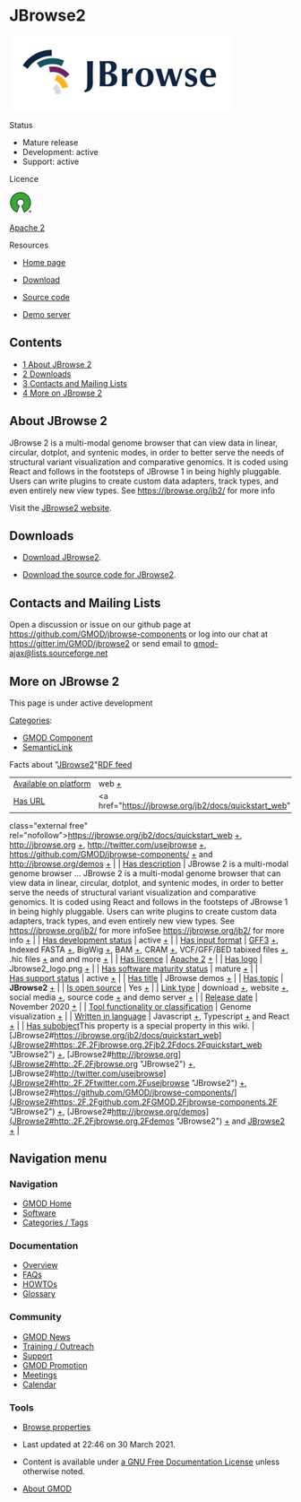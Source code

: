 



<span id="top"></span>




# <span dir="auto">JBrowse2</span>










<a href="File:Jbrowse2_logo.png" class="image"><img
src="https://raw.githubusercontent.com/GMOD/gmod.github.io/main/mediawiki/images/thumb/5/5a/Jbrowse2_logo.png/400px-Jbrowse2_logo.png"
srcset="https://raw.githubusercontent.com/GMOD/gmod.github.io/main/mediawiki/images/thumb/5/5a/Jbrowse2_logo.png/600px-Jbrowse2_logo.png 1.5x, https://raw.githubusercontent.com/GMOD/gmod.github.io/main/mediawiki/images/thumb/5/5a/Jbrowse2_logo.png/800px-Jbrowse2_logo.png 2x"
width="400" height="134" alt="JBrowse 2 logo" /></a>



Status



- Mature release
- Development: active
- Support: active



Licence


<a href="http://opensource.org/" rel="nofollow"><img
src="https://raw.githubusercontent.com/GMOD/gmod.github.io/main/mediawiki/images/thumb/6/66/Osi_symbol.png/40px-Osi_symbol.png"
srcset="https://raw.githubusercontent.com/GMOD/gmod.github.io/main/mediawiki/images/thumb/6/66/Osi_symbol.png/60px-Osi_symbol.png 1.5x, https://raw.githubusercontent.com/GMOD/gmod.github.io/main/mediawiki/images/thumb/6/66/Osi_symbol.png/80px-Osi_symbol.png 2x"
width="40" height="39" alt="} is open source" /></a>



<a href="https://opensource.org/licenses/Apache-2.0"
class="external text" rel="nofollow">Apache 2</a>



Resources



- <a href="http://jbrowse.org" class="external text" rel="nofollow">Home
  page</a>

<!-- -->

- <a href="https://jbrowse.org/jb2/docs/quickstart_web"
  class="external text" rel="nofollow">Download</a>

<!-- -->

- <a href="https://github.com/GMOD/jbrowse-components/"
  class="external text" rel="nofollow">Source code</a>

<!-- -->

- <a href="http://jbrowse.org/demos" class="external text"
  rel="nofollow">Demo server</a>

  




## Contents



- [<span class="tocnumber">1</span> <span class="toctext">About JBrowse
  2</span>](#About_JBrowse_2)
- [<span class="tocnumber">2</span>
  <span class="toctext">Downloads</span>](#Downloads)
- [<span class="tocnumber">3</span> <span class="toctext">Contacts and
  Mailing Lists</span>](#Contacts_and_Mailing_Lists)
- [<span class="tocnumber">4</span> <span class="toctext">More on
  JBrowse 2</span>](#More_on_JBrowse_2)



## <span id="About_JBrowse_2" class="mw-headline">About JBrowse 2</span>

JBrowse 2 is a multi-modal genome browser that can view data in linear,
circular, dotplot, and syntenic modes, in order to better serve the
needs of structural variant visualization and comparative genomics. It
is coded using React and follows in the footsteps of JBrowse 1 in being
highly pluggable. Users can write plugins to create custom data
adapters, track types, and even entirely new view types. See
<a href="https://jbrowse.org/jb2/" class="external free"
rel="nofollow">https://jbrowse.org/jb2/</a> for more info

  
Visit the <a href="http://jbrowse.org" class="external text"
rel="nofollow">JBrowse2 website</a>.

  

## <span id="Downloads" class="mw-headline">Downloads</span>

- <a href="https://jbrowse.org/jb2/docs/quickstart_web"
  class="external text" rel="nofollow">Download JBrowse2</a>.

<!-- -->

- <a href="https://github.com/GMOD/jbrowse-components/"
  class="external text" rel="nofollow">Download the source code for
  JBrowse2</a>.

  

  

  

  

  

  

## <span id="Contacts_and_Mailing_Lists" class="mw-headline">Contacts and Mailing Lists</span>

Open a discussion or issue on our github page at
<a href="https://github.com/GMOD/jbrowse-components"
class="external free"
rel="nofollow">https://github.com/GMOD/jbrowse-components</a> or log
into our chat at
<a href="https://gitter.im/GMOD/jbrowse2" class="external free"
rel="nofollow">https://gitter.im/GMOD/jbrowse2</a> or send email to
gmod-ajax@lists.sourceforge.net

  

  

  

## <span id="More_on_JBrowse_2" class="mw-headline">More on JBrowse 2</span>

This page is under active development




[Categories](Special%3ACategories "Special%3ACategories"):

- [GMOD Component](Category%3AGMOD_Component "Category%3AGMOD Component")
- <a
  href="http://gmod.org/mediawiki/index.php?title=Category%3ASemanticLink&amp;action=edit&amp;redlink=1"
  class="new"
  title="Category%3ASemanticLink (page does not exist)">SemanticLink</a>



<span class="smwfactboxhead">Facts about
"<span class="swmfactboxheadbrowse">[JBrowse2](Special%3ABrowse/JBrowse2 "Special%3ABrowse/JBrowse2")</span>"</span><span class="smwrdflink"><span class="rdflink">[RDF
feed](http://gmod.org/wiki/Special:ExportRDF/JBrowse2 "Special:ExportRDF/JBrowse2")</span></span>

|  |  |
|----|----|
| [Available on platform](Property%3AAvailable_on_platform "Property:Available on platform") | web <span class="smwsearch">[+](Special%3ASearchByProperty/Available-20on-20platform/web "Special%3ASearchByProperty/Available-20on-20platform/web")</span> |
| [Has URL](Property%3AHas_URL "Property:Has URL") | <a href="https://jbrowse.org/jb2/docs/quickstart_web"
class="external free"
rel="nofollow">https://jbrowse.org/jb2/docs/quickstart_web</a> <span class="smwsearch">[+](Special%3ASearchByProperty/Has-20URL/https%3A-2F-2Fjbrowse.org-2Fjb2-2Fdocs-2Fquickstart_web "Special%3ASearchByProperty/Has-20URL/https:-2F-2Fjbrowse.org-2Fjb2-2Fdocs-2Fquickstart web")</span>, <a href="http://jbrowse.org" class="external free"
rel="nofollow">http://jbrowse.org</a> <span class="smwsearch">[+](Special%3ASearchByProperty/Has-20URL/http%3A-2F-2Fjbrowse.org "Special%3ASearchByProperty/Has-20URL/http%3A-2F-2Fjbrowse.org")</span>, <a href="http://twitter.com/usejbrowse" class="external free"
rel="nofollow">http://twitter.com/usejbrowse</a> <span class="smwsearch">[+](Special%3ASearchByProperty/Has-20URL/http%3A-2F-2Ftwitter.com-2Fusejbrowse "Special%3ASearchByProperty/Has-20URL/http%3A-2F-2Ftwitter.com-2Fusejbrowse")</span>, <a href="https://github.com/GMOD/jbrowse-components/"
class="external free"
rel="nofollow">https://github.com/GMOD/jbrowse-components/</a> <span class="smwsearch">[+](Special%3ASearchByProperty/Has-20URL/https%3A-2F-2Fgithub.com-2FGMOD-2Fjbrowse-2Dcomponents-2F "Special%3ASearchByProperty/Has-20URL/https%3A-2F-2Fgithub.com-2FGMOD-2Fjbrowse-2Dcomponents-2F")</span> and <a href="http://jbrowse.org/demos" class="external free"
rel="nofollow">http://jbrowse.org/demos</a> <span class="smwsearch">[+](Special%3ASearchByProperty/Has-20URL/http%3A-2F-2Fjbrowse.org-2Fdemos "Special%3ASearchByProperty/Has-20URL/http%3A-2F-2Fjbrowse.org-2Fdemos")</span> |
| [Has description](Property%3AHas_description "Property:Has description") | JBrowse 2 is a multi-modal genome browser <span class="smw-highlighter" data-type="2" state="persistent" data-title="Information"><span class="smwtext"> … </span><span class="smwttcontent">JBrowse 2 is a multi-modal genome browser that can view data in linear, circular, dotplot, and syntenic modes, in order to better serve the needs of structural variant visualization and comparative genomics. It is coded using React and follows in the footsteps of JBrowse 1 in being highly pluggable. Users can write plugins to create custom data adapters, track types, and even entirely new view types. See <a href="https://jbrowse.org/jb2/" class="external free"
rel="nofollow">https://jbrowse.org/jb2/</a> for more info</span></span>See <a href="https://jbrowse.org/jb2/" class="external free"
rel="nofollow">https://jbrowse.org/jb2/</a> for more info <span class="smwsearch"><a
href="http://gmod.org/mediawiki/index.php?title=Special%3ASearchByProperty&amp;x=Has-20description%2FJBrowse-202-20is-20a-20multi-2Dmodal-20genome-20browser-20that-20can-20view-20data-20in-20linear%2C-20circular%2C-20dotplot%2C-20and-20syntenic-20modes%2C-20in-20order-20to-20better-20serve-20the-20needs-20of-20structural-20variant-20visualization-20and-20comparative-20genomics.-20It-20is-20coded-20using-20React-20and-20follows-20in-20the-20footsteps-20of-20JBrowse-201-20in-20being-20highly-20pluggable.-20Users-20can-20write-20plugins-20to-20create-20custom-20data-20adapters%2C-20track-20types%2C-20and-20even-20entirely-20new-20view-20types.-20See-20https%3A-2F-2Fjbrowse.org-2Fjb2-2F-20for-20more-20info"
class="external text" rel="nofollow">+</a></span> |
| [Has development status](Property%3AHas_development_status "Property:Has development status") | active <span class="smwsearch">[+](Special%3ASearchByProperty/Has-20development-20status/active "Special%3ASearchByProperty/Has-20development-20status/active")</span> |
| [Has input format](Property%3AHas_input_format "Property:Has input format") | [GFF3](GFF3 "GFF3") <span class="smwsearch">[+](Special%3ASearchByProperty/Has-20input-20format/-5B-5BGFF3-5D-5D "Special%3ASearchByProperty/Has-20input-20format/-5B-5BGFF3-5D-5D")</span>, Indexed FASTA <span class="smwsearch">[+](Special%3ASearchByProperty/Has-20input-20format/Indexed-20FASTA "Special%3ASearchByProperty/Has-20input-20format/Indexed-20FASTA")</span>, BigWig <span class="smwsearch">[+](Special%3ASearchByProperty/Has-20input-20format/BigWig "Special%3ASearchByProperty/Has-20input-20format/BigWig")</span>, BAM <span class="smwsearch">[+](Special%3ASearchByProperty/Has-20input-20format/BAM "Special%3ASearchByProperty/Has-20input-20format/BAM")</span>, CRAM <span class="smwsearch">[+](Special%3ASearchByProperty/Has-20input-20format/CRAM "Special%3ASearchByProperty/Has-20input-20format/CRAM")</span>, VCF/GFF/BED tabixed files <span class="smwsearch">[+](Special%3ASearchByProperty/Has-20input-20format/VCF-2FGFF-2FBED-20tabixed-20files "Special%3ASearchByProperty/Has-20input-20format/VCF-2FGFF-2FBED-20tabixed-20files")</span>, .hic files <span class="smwsearch">[+](Special%3ASearchByProperty/Has-20input-20format/.hic-20files "Special%3ASearchByProperty/Has-20input-20format/.hic-20files")</span> and and more <span class="smwsearch">[+](Special%3ASearchByProperty/Has-20input-20format/and-20more "Special%3ASearchByProperty/Has-20input-20format/and-20more")</span> |
| [Has licence](Property%3AHas_licence "Property:Has licence") | <a href="https://opensource.org/licenses/Apache-2.0"
class="external text" rel="nofollow">Apache 2</a> <span class="smwsearch">[+](Special%3ASearchByProperty/Has-20licence/-5Bhttps%3A-2F-2Fopensource.org-2Flicenses-2FApache-2D2.0-20Apache-202-5D "Special%3ASearchByProperty/Has-20licence/-5Bhttps%3A-2F-2Fopensource.org-2Flicenses-2FApache-2D2.0-20Apache-202-5D")</span> |
| [Has logo](Property%3AHas_logo "Property:Has logo") | Jbrowse2_logo.png <span class="smwsearch">[+](Special%3ASearchByProperty/Has-20logo/Jbrowse2_logo.png "Special%3ASearchByProperty/Has-20logo/Jbrowse2 logo.png")</span> |
| [Has software maturity status](Property%3AHas_software_maturity_status "Property:Has software maturity status") | mature <span class="smwsearch">[+](Special%3ASearchByProperty/Has-20software-20maturity-20status/mature "Special%3ASearchByProperty/Has-20software-20maturity-20status/mature")</span> |
| [Has support status](Property%3AHas_support_status "Property:Has support status") | active <span class="smwsearch">[+](Special%3ASearchByProperty/Has-20support-20status/active "Special%3ASearchByProperty/Has-20support-20status/active")</span> |
| [Has title](Property%3AHas_title "Property:Has title") | JBrowse demos <span class="smwsearch">[+](Special%3ASearchByProperty/Has-20title/JBrowse-20demos "Special%3ASearchByProperty/Has-20title/JBrowse-20demos")</span> |
| [Has topic](Property%3AHas_topic "Property:Has topic") | **JBrowse2** <span class="smwsearch">[+](Special%3ASearchByProperty/Has-20topic/JBrowse2 "Special%3ASearchByProperty/Has-20topic/JBrowse2")</span> |
| [Is open source](Property%3AIs_open_source "Property:Is open source") | Yes <span class="smwsearch">[+](Special%3ASearchByProperty/Is-20open-20source/Yes "Special%3ASearchByProperty/Is-20open-20source/Yes")</span> |
| [Link type](Property%3ALink_type "Property:Link type") | download <span class="smwsearch">[+](Special%3ASearchByProperty/Link-20type/download "Special%3ASearchByProperty/Link-20type/download")</span>, website <span class="smwsearch">[+](Special%3ASearchByProperty/Link-20type/website "Special%3ASearchByProperty/Link-20type/website")</span>, social media <span class="smwsearch">[+](Special%3ASearchByProperty/Link-20type/social-20media "Special%3ASearchByProperty/Link-20type/social-20media")</span>, source code <span class="smwsearch">[+](Special%3ASearchByProperty/Link-20type/source-20code "Special%3ASearchByProperty/Link-20type/source-20code")</span> and demo server <span class="smwsearch">[+](Special%3ASearchByProperty/Link-20type/demo-20server "Special%3ASearchByProperty/Link-20type/demo-20server")</span> |
| [Release date](Property%3ARelease_date "Property:Release date") | November 2020 <span class="smwsearch">[+](Special%3ASearchByProperty/Release-20date/November-202020 "Special%3ASearchByProperty/Release-20date/November-202020")</span> |
| [Tool functionality or classification](Property%3ATool_functionality_or_classification "Property:Tool functionality or classification") | Genome visualization <span class="smwsearch">[+](Special%3ASearchByProperty/Tool-20functionality-20or-20classification/Genome-20visualization "Special%3ASearchByProperty/Tool-20functionality-20or-20classification/Genome-20visualization")</span> |
| [Written in language](Property%3AWritten_in_language "Property:Written in language") | Javascript <span class="smwsearch">[+](Special%3ASearchByProperty/Written-20in-20language/Javascript "Special%3ASearchByProperty/Written-20in-20language/Javascript")</span>, Typescript <span class="smwsearch">[+](Special%3ASearchByProperty/Written-20in-20language/Typescript "Special%3ASearchByProperty/Written-20in-20language/Typescript")</span> and React <span class="smwsearch">[+](Special%3ASearchByProperty/Written-20in-20language/React "Special%3ASearchByProperty/Written-20in-20language/React")</span> |
| <span class="smw-highlighter" data-type="1" state="inline" data-title="Property"><span class="smwbuiltin">[Has subobject](Property%3AHas_subobject "Property:Has subobject")</span><span class="smwttcontent">This property is a special property in this wiki.</span></span> | [JBrowse2#https://jbrowse.org/jb2/docs/quickstart_web](JBrowse2#https:.2F.2Fjbrowse.org.2Fjb2.2Fdocs.2Fquickstart_web "JBrowse2") <span class="smwsearch">[+](Special%3ASearchByProperty/Has-20subobject/JBrowse2-23https%3A-2F-2Fjbrowse.org-2Fjb2-2Fdocs-2Fquickstart_web "Special%3ASearchByProperty/Has-20subobject/JBrowse2-23https:-2F-2Fjbrowse.org-2Fjb2-2Fdocs-2Fquickstart web")</span>, [JBrowse2#http://jbrowse.org](JBrowse2#http:.2F.2Fjbrowse.org "JBrowse2") <span class="smwsearch">[+](Special%3ASearchByProperty/Has-20subobject/JBrowse2-23http%3A-2F-2Fjbrowse.org "Special%3ASearchByProperty/Has-20subobject/JBrowse2-23http%3A-2F-2Fjbrowse.org")</span>, [JBrowse2#http://twitter.com/usejbrowse](JBrowse2#http:.2F.2Ftwitter.com.2Fusejbrowse "JBrowse2") <span class="smwsearch">[+](Special%3ASearchByProperty/Has-20subobject/JBrowse2-23http%3A-2F-2Ftwitter.com-2Fusejbrowse "Special%3ASearchByProperty/Has-20subobject/JBrowse2-23http%3A-2F-2Ftwitter.com-2Fusejbrowse")</span>, [JBrowse2#https://github.com/GMOD/jbrowse-components/](JBrowse2#https:.2F.2Fgithub.com.2FGMOD.2Fjbrowse-components.2F "JBrowse2") <span class="smwsearch">[+](Special%3ASearchByProperty/Has-20subobject/JBrowse2-23https%3A-2F-2Fgithub.com-2FGMOD-2Fjbrowse-2Dcomponents-2F "Special%3ASearchByProperty/Has-20subobject/JBrowse2-23https%3A-2F-2Fgithub.com-2FGMOD-2Fjbrowse-2Dcomponents-2F")</span>, [JBrowse2#http://jbrowse.org/demos](JBrowse2#http:.2F.2Fjbrowse.org.2Fdemos "JBrowse2") <span class="smwsearch">[+](Special%3ASearchByProperty/Has-20subobject/JBrowse2-23http%3A-2F-2Fjbrowse.org-2Fdemos "Special%3ASearchByProperty/Has-20subobject/JBrowse2-23http%3A-2F-2Fjbrowse.org-2Fdemos")</span> and [JBrowse2](JBrowse2#_6174327698e1cf5a1cd7df4cdb9b25c8 "JBrowse2") <span class="smwsearch">[+](Special%3ASearchByProperty/Has-20subobject/JBrowse2-23_6174327698e1cf5a1cd7df4cdb9b25c8 "Special%3ASearchByProperty/Has-20subobject/JBrowse2-23 6174327698e1cf5a1cd7df4cdb9b25c8")</span> |






## Navigation menu






### 



<a href="Main_Page"
style="background-image: url(../images/GMOD-cogs.png);"
title="Visit the main page"></a>


### Navigation



- <span id="n-GMOD-Home">[GMOD Home](Main_Page)</span>
- <span id="n-Software">[Software](GMOD_Components)</span>
- <span id="n-Categories-.2F-Tags">[Categories /
  Tags](Categories)</span>




### Documentation



- <span id="n-Overview">[Overview](Overview)</span>
- <span id="n-FAQs">[FAQs](Category%3AFAQ)</span>
- <span id="n-HOWTOs">[HOWTOs](Category%3AHOWTO)</span>
- <span id="n-Glossary">[Glossary](Glossary)</span>




### Community



- <span id="n-GMOD-News">[GMOD News](GMOD_News)</span>
- <span id="n-Training-.2F-Outreach">[Training /
  Outreach](Training_and_Outreach)</span>
- <span id="n-Support">[Support](Support)</span>
- <span id="n-GMOD-Promotion">[GMOD Promotion](GMOD_Promotion)</span>
- <span id="n-Meetings">[Meetings](Meetings)</span>
- <span id="n-Calendar">[Calendar](Calendar)</span>




### Tools

- <span id="t-smwbrowselink"><a href="Special%3ABrowse/JBrowse2" rel="smw-browse">Browse properties</a></span>



- <span id="footer-info-lastmod">Last updated at 22:46 on 30 March
  2021.</span>
<!-- - <span id="footer-info-viewcount">9,608 page views.</span> -->
- <span id="footer-info-copyright">Content is available under
  <a href="http://www.gnu.org/licenses/fdl-1.3.html" class="external"
  rel="nofollow">a GNU Free Documentation License</a> unless otherwise
  noted.</span>

<!-- -->

- <span id="footer-places-about">[About
  GMOD](GMOD%3AAbout "GMOD%3AAbout")</span>

<!-- -->




